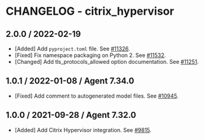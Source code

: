 # CHANGELOG - citrix_hypervisor

## 2.0.0 / 2022-02-19

* [Added] Add `pyproject.toml` file. See [#11326](https://github.com/DataDog/integrations-core/pull/11326).
* [Fixed] Fix namespace packaging on Python 2. See [#11532](https://github.com/DataDog/integrations-core/pull/11532).
* [Changed] Add tls_protocols_allowed option documentation. See [#11251](https://github.com/DataDog/integrations-core/pull/11251).

## 1.0.1 / 2022-01-08 / Agent 7.34.0

* [Fixed] Add comment to autogenerated model files. See [#10945](https://github.com/DataDog/integrations-core/pull/10945).

## 1.0.0 / 2021-09-28 / Agent 7.32.0

* [Added] Add Citrix Hypervisor integration. See [#9815](https://github.com/DataDog/integrations-core/pull/9815).

